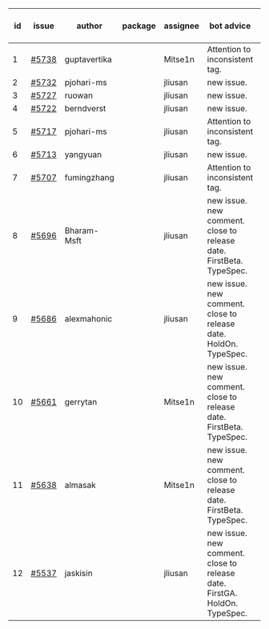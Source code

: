 | id | issue | author | package | assignee | bot advice | created date of issue | target release date | date from target |
| ------ | ------ | ------ | ------ | ------ | ------ | ------ | ------ | :-----: |
| 1 | [#5738](https://github.com/Azure/sdk-release-request/issues/5738) | guptavertika |  | Mitse1n | Attention to inconsistent tag. | 11-20 | 12-26 |  |
| 2 | [#5732](https://github.com/Azure/sdk-release-request/issues/5732) | pjohari-ms |  | jliusan | new issue. | 11-18 | 12-27 |  |
| 3 | [#5727](https://github.com/Azure/sdk-release-request/issues/5727) | ruowan |  | jliusan | new issue. | 11-15 | 12-26 |  |
| 4 | [#5722](https://github.com/Azure/sdk-release-request/issues/5722) | berndverst |  | jliusan | new issue. | 11-15 | 12-27 |  |
| 5 | [#5717](https://github.com/Azure/sdk-release-request/issues/5717) | pjohari-ms |  | jliusan | Attention to inconsistent tag. | 11-13 | 12-27 |  |
| 6 | [#5713](https://github.com/Azure/sdk-release-request/issues/5713) | yangyuan |  | jliusan | new issue. | 11-11 | 12-27 |  |
| 7 | [#5707](https://github.com/Azure/sdk-release-request/issues/5707) | fumingzhang |  | jliusan | Attention to inconsistent tag. | 11-11 | 12-26 |  |
| 8 | [#5696](https://github.com/Azure/sdk-release-request/issues/5696) | Bharam-Msft |  | jliusan | new issue. new comment. close to release date. FirstBeta. TypeSpec. | 11-07 | 11-22 | 0 |
| 9 | [#5686](https://github.com/Azure/sdk-release-request/issues/5686) | alexmahonic |  | jliusan | new issue. new comment. close to release date. HoldOn. TypeSpec. | 11-05 | 11-22 | 0 |
| 10 | [#5661](https://github.com/Azure/sdk-release-request/issues/5661) | gerrytan |  | Mitse1n | new issue. new comment. close to release date. FirstBeta. TypeSpec. | 11-04 | 11-21 | 0 |
| 11 | [#5638](https://github.com/Azure/sdk-release-request/issues/5638) | almasak |  | Mitse1n | new issue. new comment. close to release date. FirstBeta. TypeSpec. | 10-23 | 11-21 | 0 |
| 12 | [#5537](https://github.com/Azure/sdk-release-request/issues/5537) | jaskisin |  | jliusan | new issue. new comment. close to release date. FirstGA. HoldOn. TypeSpec. | 09-27 | 11-22 | 0 |
